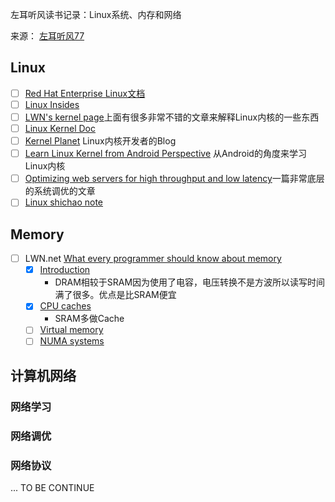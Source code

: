 左耳听风读书记录：Linux系统、内存和网络

来源： [左耳听风77](https://time.geekbang.org/column/article/9759)

## Linux

- [ ] [Red Hat Enterprise Linux文档](https://access.redhat.com/documentation/en-us/red_hat_enterprise_linux/7/)
- [ ] [Linux Insides](https://0xax.gitbooks.io/linux-insides/content/index.html)
- [ ] [LWN's kernel page](http://lwn.net/Kernel/Index/)上面有很多非常不错的文章来解释Linux内核的一些东西
- [ ] [Linux Kernel Doc](https://www.kernel.org/doc/)
- [ ] [Kernel Planet](http://planet.kernel.org/) Linux内核开发者的Blog
- [ ] [Learn Linux Kernel from Android Perspective](http://learnlinuxconcepts.blogspot.com/2014/10/this-blog-is-to-help-those-students-and.html) 从Android的角度来学习Linux内核
- [ ] [Optimizing web servers for high throughput and low latency](https://blogs.dropbox.com/tech/2017/09/optimizing-web-servers-for-high-throughput-and-low-latency/)一篇非常底层的系统调优的文章
- [ ] [Linux shichao note](https://notes.shichao.io/lkd/ch1/#the-linux-kernel-development-community)

## Memory 
- [ ] LWN.net [What every programmer should know about memory](http://futuretech.blinkenlights.nl/misc/cpumemory.pdf)
    - [x] [Introduction](https://lwn.net/Articles/250967/)
        - DRAM相较于SRAM因为使用了电容，电压转换不是方波所以读写时间满了很多。优点是比SRAM便宜
    - [x] [CPU caches](https://lwn.net/Articles/252125/) 
        - SRAM多做Cache
    - [ ] [Virtual memory](http://lwn.net/Articles/253361/)
    - [ ] [NUMA systems](http://lwn.net/Articles/254445/)

## 计算机网络
### 网络学习

### 网络调优

### 网络协议
... TO BE CONTINUE
